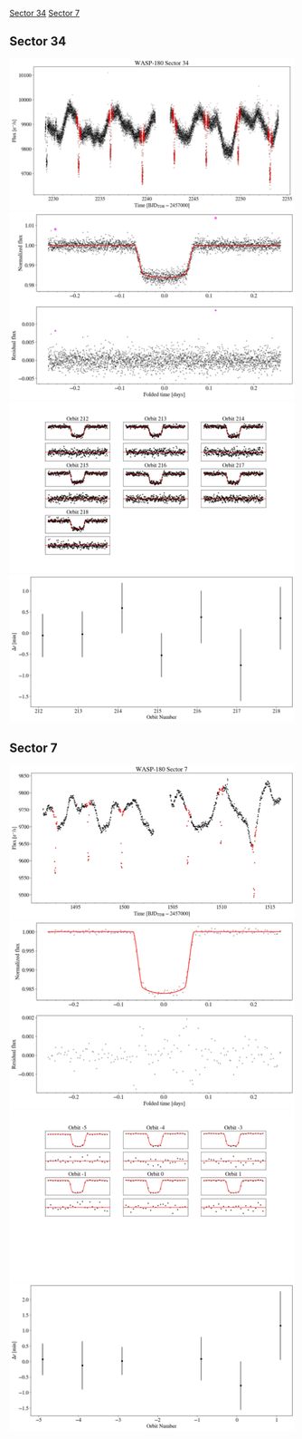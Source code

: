 [Sector 34](#sector34)
[Sector 7](#sector7)

<a name = "sector34"></a>
## Sector 34
![alt text](/tt/WASP-180_Sector_34/WASP-180_Sector_34_a_TimeSeries.png)
![alt text](/tt/WASP-180_Sector_34/WASP-180_Sector_34_b_FoldedLightCurve.png)
![alt text](/tt/WASP-180_Sector_34/WASP-180_Sector_34_b_IndividualTransitsWithFit.png)
![alt text](/tt/WASP-180_Sector_34/WASP-180_Sector_34_c_TimingResiduals.png)

<a name = "sector7"></a>
## Sector 7
![alt text](/tt/WASP-180_Sector_7/WASP-180_Sector_7_a_TimeSeries.png)
![alt text](/tt/WASP-180_Sector_7/WASP-180_Sector_7_b_FoldedLightCurve.png)
![alt text](/tt/WASP-180_Sector_7/WASP-180_Sector_7_b_IndividualTransitsWithFit.png)
![alt text](/tt/WASP-180_Sector_7/WASP-180_Sector_7_c_TimingResiduals.png)


